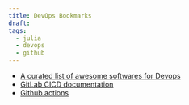 ```yaml
---
title: DevOps Bookmarks
draft:
tags:
  - julia
  - devops
  - github
---
```


- [A curated list of awesome softwares for Devops](https://github.com/awesome-soft/awesome-devops)
- [GitLab CICD documentation](https://docs.gitlab.com/ee/ci/)
- [Github actions](https://github.com/features/actions)
